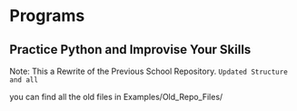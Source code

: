 # Programs

## Practice Python and Improvise Your Skills

Note: This a Rewrite of the Previous School Repository. `Updated Structure and all`

you can find all the old files in Examples/Old_Repo_Files/
